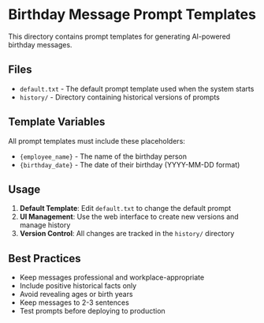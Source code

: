 # Birthday Message Prompt Templates

This directory contains prompt templates for generating AI-powered birthday messages.

## Files

- `default.txt` - The default prompt template used when the system starts
- `history/` - Directory containing historical versions of prompts

## Template Variables

All prompt templates must include these placeholders:
- `{employee_name}` - The name of the birthday person
- `{birthday_date}` - The date of their birthday (YYYY-MM-DD format)

## Usage

1. **Default Template**: Edit `default.txt` to change the default prompt
2. **UI Management**: Use the web interface to create new versions and manage history
3. **Version Control**: All changes are tracked in the `history/` directory

## Best Practices

- Keep messages professional and workplace-appropriate
- Include positive historical facts only
- Avoid revealing ages or birth years
- Keep messages to 2-3 sentences
- Test prompts before deploying to production